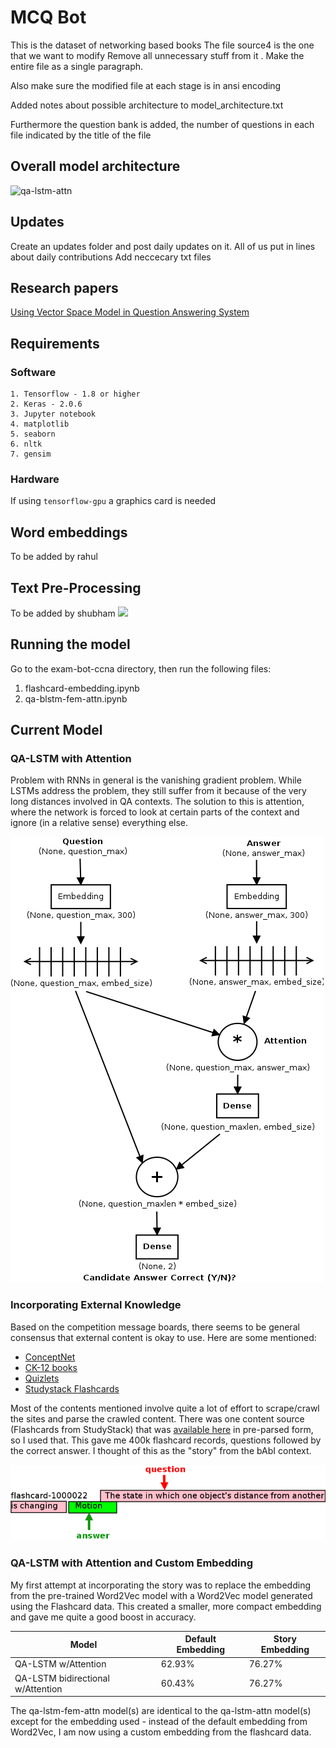 # MCQ Bot

This is the dataset of networking based books
The file source4 is the one that we want to modify
Remove all unnecessary stuff from it .
Make the entire file as a single paragraph.

Also make sure the modified file at each stage is in ansi encoding

Added notes about possible architecture to model_architecture.txt

Furthermore the question bank is added, the number of questions in each file indicated by the title of the file
## Overall model architecture
![qa-lstm-attn](https://user-images.githubusercontent.com/36242729/41887663-549e80f0-791f-11e8-889c-3237ceab283e.png)

## Updates

Create an updates folder and post daily updates on it. All of us put in lines about daily contributions
Add neccecary txt files

## Research papers 
<a href="/docs/papers/Using-Vector-Space-Model-in-Question-Answering-S_2015_Procedia-Computer-Scie.pdf">Using Vector Space Model in Question Answering System</a>

## Requirements

### Software 
 ```
 1. Tensorflow - 1.8 or higher
 2. Keras - 2.0.6 
 3. Jupyter notebook
 4. matplotlib
 5. seaborn
 6. nltk
 7. gensim
 ``` 
### Hardware

 If using ```tensorflow-gpu``` a graphics card is needed
## Word embeddings

To be added by rahul

## Text Pre-Processing

 To be added by shubham
 <img src="docs/pre-processing.jpeg"/>

## Running the model

Go to the exam-bot-ccna directory, then run the following files:

1. flashcard-embedding.ipynb
2. qa-blstm-fem-attn.ipynb

## Current Model


### QA-LSTM with Attention

Problem with RNNs in general is the vanishing gradient problem. While LSTMs address the problem, they still suffer from it because of the very long distances involved in QA contexts. The solution to this is attention, where the network is forced to look at certain parts of the context and ignore (in a relative sense) everything else.

<img src="docs/qa-lstm-attn.png"/>

### Incorporating External Knowledge

Based on the competition message boards, there seems to be general consensus that external content is okay to use. Here are some mentioned:

* [ConceptNet](http://conceptnet5.media.mit.edu/)
* [CK-12 books](http://www.ck12.org/student/)
* [Quizlets](https://quizlet.com/)
* [Studystack Flashcards](http://www.studystack.com/)

Most of the contents mentioned involve quite a lot of effort to scrape/crawl the sites and parse the crawled content. There was one content source (Flashcards from StudyStack) that was [available here](https://drive.google.com/file/d/0B0fFJSGDUPcgUFJpTVl3QXhnNTQ/view?usp=sharing) in pre-parsed form, so I used that. This gave me 400k flashcard records, questions followed by the correct answer. I thought of this as the "story" from the bAbI context.

<img src="docs/flashcard-format.png"/>

### QA-LSTM with Attention and Custom Embedding

My first attempt at incorporating the story was to replace the embedding from the pre-trained Word2Vec model with a Word2Vec model generated using the Flashcard data. This created a smaller, more compact embedding and gave me quite a good boost in accuracy.

| Model                              | Default Embedding | Story Embedding |
| -----------------------------------| ----------------- | --------------- |
| QA-LSTM w/Attention                | 62.93%            | 76.27%          |
| QA-LSTM bidirectional w/Attention  | 60.43%            | 76.27%          |

The qa-lstm-fem-attn model(s) are identical to the qa-lstm-attn model(s) except for the embedding used - instead of the default embedding from Word2Vec, I am now using a custom embedding from the flashcard data.

